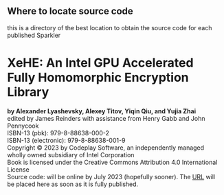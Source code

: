 ## Where to locate source code
this is a directory of the 
best location to obtain
the source code for each published Sparkler

# XeHE: An Intel GPU Accelerated Fully Homomorphic Encryption Library
**by Alexander Lyashevsky, Alexey Titov, Yiqin Qiu, and Yujia Zhai**  
edited by James Reinders with assistance from Henry Gabb and John Pennycook  
ISBN-13 (pbk): 979-8-88638-000-2  
ISBN-13 (electronic): 979-8-88638-001-9  
Copyright © 2023 by Codeplay Software, an independently managed wholly owned subsidiary of Intel Corporation  
Book is licensed under the Creative Commons Attribution 4.0 International License  
Source code: will be online by July 2023 (hopefully sooner).  The [URL](https://github.com/syclsparklers/directory/edit/main/README.md) will be placed here as soon as it is fully published.  




